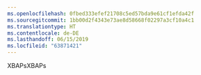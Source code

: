 ```yaml
---
ms.openlocfilehash: 0fbed333efef21708c5ed57bda9e61cf1efda42f
ms.sourcegitcommit: 1bb00d2f4343e73ae8d58668f02297a3cf10a4c1
ms.translationtype: HT
ms.contentlocale: de-DE
ms.lasthandoff: 06/15/2019
ms.locfileid: "63871421"
---
```

<span data-ttu-id="7c41f-101">XBAPs</span><span class="sxs-lookup"><span data-stu-id="7c41f-101">XBAPs</span></span>